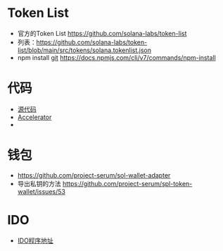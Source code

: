 # Token List
* 官方的Token List https://github.com/solana-labs/token-list
* 列表：https://github.com/solana-labs/token-list/blob/main/src/tokens/solana.tokenlist.json
* npm install [git](git) https://docs.npmjs.com/cli/v7/commands/npm-install

# 代码
* [源代码](https://github.com/raydium-io/raydium-ui/)
* [Accelerator](https://github1s.com/raydium-io/raydium-ui/blob/master/src/pages/acceleraytor/_id.vue)
* 

# 钱包
* https://github.com/project-serum/sol-wallet-adapter
* 导出私钥的方法 https://github.com/project-serum/spl-token-wallet/issues/53

# IDO
* [IDO程序地址](https://explorer.solana.com/address/6FJon3QE27qgPVggARueB22hLvoh22VzJpXv4rBEoSLF)


